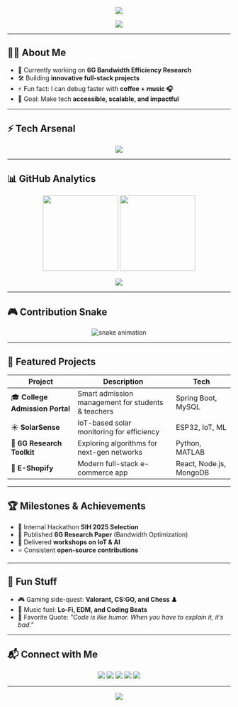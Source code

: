 <!-- Header Banner -->
<p align="center">
  <img src="https://capsule-render.vercel.app/api?type=waving&color=0:00c6ff,100:0072ff&height=200&section=header&text=Kabir%20Waheed%20🚀&fontSize=45&fontColor=ffffff&animation=twinkling&fontAlignY=35"/>
</p>

<!-- Typing Animation -->
<p align="center">
  <img src="https://readme-typing-svg.herokuapp.com?font=Fira+Code&size=25&duration=3000&pause=800&center=true&vCenter=true&width=550&lines=Full+Stack+Developer;6G+Research+Enthusiast;Open+Source+Contributor;IoT+%26+AI+Explorer;Always+Learning+New+Things!" />
</p>

---

## 🧑‍🚀 About Me  

- 🌱 Currently working on **6G Bandwidth Efficiency Research**  
- 🛠️ Building **innovative full-stack projects**  
- ⚡ Fun fact: I can debug faster with **coffee + music 🎧**  
- 🎯 Goal: Make tech **accessible, scalable, and impactful**  

---

## ⚡ Tech Arsenal  

<p align="center">
  <img src="https://skillicons.dev/icons?i=java,python,cpp,js,ts,react,nodejs,express,spring,mysql,mongodb,git,linux,docker,arduino,aws" />
</p>

---

## 📊 GitHub Analytics  

<p align="center">
  <img src="https://github-readme-stats.vercel.app/api?username=kabirwaheed&show_icons=true&theme=tokyonight&hide_border=true" height="170"/>
  <img src="https://github-readme-streak-stats.herokuapp.com/?user=kabirwaheed&theme=tokyonight&hide_border=true" height="170"/>
</p>

<p align="center">
  <img src="https://github-readme-activity-graph.vercel.app/graph?username=kabirwaheed&theme=react-dark&hide_border=true&area=true" />
</p>

---

## 🎮 Contribution Snake  

<p align="center">
  <img src="https://raw.githubusercontent.com/kabirwaheed/kabirwaheed/output/github-contribution-grid-snake.svg" alt="snake animation" />
</p>

---

## 🚀 Featured Projects  

| Project | Description | Tech |
|---------|-------------|------|
| 🎓 **College Admission Portal** | Smart admission management for students & teachers | Spring Boot, MySQL |
| ☀️ **SolarSense** | IoT-based solar monitoring for efficiency | ESP32, IoT, ML |
| 📡 **6G Research Toolkit** | Exploring algorithms for next-gen networks | Python, MATLAB |
| 🛒 **E-Shopify** | Modern full-stack e-commerce app | React, Node.js, MongoDB |

---

## 🏆 Milestones & Achievements  

- 🥇 Internal Hackathon **SIH 2025 Selection**  
- 📄 Published **6G Research Paper** (Bandwidth Optimization)  
- 🎤 Delivered **workshops on IoT & AI**  
- ⭐ Consistent **open-source contributions**  

---

## 🧩 Fun Stuff  

- 🎮 Gaming side-quest: **Valorant, CS:GO, and Chess ♟️**  
- 🎵 Music fuel: **Lo-Fi, EDM, and Coding Beats**  
- 💬 Favorite Quote: *"Code is like humor. When you have to explain it, it’s bad."*  

---

## 📬 Connect with Me  

<p align="center">
  <a href="https://www.linkedin.com/in/YOUR-LINK"><img src="https://img.shields.io/badge/-LinkedIn-0A66C2?style=for-the-badge&logo=linkedin&logoColor=white"/></a>
  <a href="mailto:YOUR-EMAIL"><img src="https://img.shields.io/badge/-Email-D14836?style=for-the-badge&logo=gmail&logoColor=white"/></a>
  <a href="https://twitter.com/YOUR-TWITTER"><img src="https://img.shields.io/badge/-Twitter-000000?style=for-the-badge&logo=twitter&logoColor=1DA1F2"/></a>
  <a href="https://dev.to/YOUR-DEVTO"><img src="https://img.shields.io/badge/-Dev.to-0A0A0A?style=for-the-badge&logo=dev.to&logoColor=white"/></a>
  <a href="https://your-portfolio-link"><img src="https://img.shields.io/badge/-Portfolio-FF5722?style=for-the-badge&logo=firefox&logoColor=white"/></a>
</p>

---

<!-- Footer -->
<p align="center">
  <img src="https://capsule-render.vercel.app/api?type=waving&color=0:0072ff,100:00c6ff&height=120&section=footer"/>
</p>
